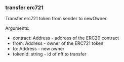 ### transfer erc721

Transfer erc721 token from sender to newOwner.

Arguments:
- contract: Address - address of the ERC20 contract
- from: Address - owner of the ERC721 token
- to: Address - new owner
- tokenId: string - id of nft to transfer
